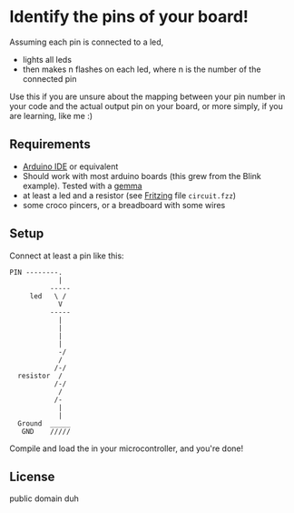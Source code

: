 Identify the pins of your board!
================================

Assuming each pin is connected to a led, 
* lights all leds 
* then makes n flashes on each led, where n is the number of the connected pin

Use this if you are unsure about the mapping between your pin number in your 
code and the actual output pin on your board, or more simply, if you are 
learning, like me :)

Requirements
------------

* [Arduino IDE](http://www.arduino.cc/en/Main/Software) or equivalent
* Should work with most arduino boards (this grew from the Blink example).
  Tested with a [gemma](https://learn.adafruit.com/introducing-gemma/ )
* at least a led and a resistor (see [Fritzing](fritzing.org) file `circuit.fzz`)
* some croco pincers, or a breadboard with some wires

Setup
-----

Connect at least a pin like this:

    PIN --------.
                |
              -----
         led   \ /
                V
              -----
                |
                |
                |
                |
                -/
                / 
               /-/
      resistor  /
               /-/
                /
               /-
                |
                |
      Ground  _____
       GND    /////
       
Compile and load the  in your microcontroller, and you're done!

License
-------

public domain duh